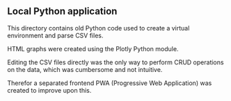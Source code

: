 ## Local Python application
This directory contains old Python code used to create a virtual environment and parse CSV files.

HTML graphs were created using the Plotly Python module.

Editing the CSV files directly was the only way to perform CRUD operations on the data, which was cumbersome and not intuitive.

Therefor a separated frontend PWA (Progressive Web Application) was created to improve upon this.